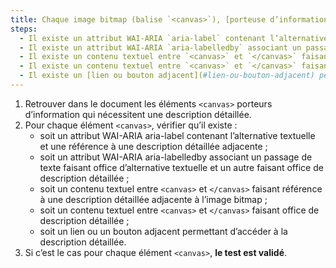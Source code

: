 ```yaml
---
title: Chaque image bitmap (balise `<canvas>`), [porteuse d’information](#image-porteuse-d-information), qui nécessite une [description détaillée](#description-detaillee-image), vérifie-t-elle une de ces conditions ?
steps:
  - Il existe un attribut WAI-ARIA `aria-label` contenant l’alternative textuelle et une référence à une [description détaillée](#description-detaillee-image) adjacente.
  - Il existe un attribut WAI-ARIA `aria-labelledby` associant un passage de texte faisant office d’alternative textuelle et un autre faisant office de [description détaillée](#description-detaillee-image).
  - Il existe un contenu textuel entre `<canvas>` et `</canvas>` faisant référence à une [description détaillée](#description-detaillee-image) adjacente à l’image bitmap.
  - Il existe un contenu textuel entre `<canvas>` et `</canvas>` faisant office de [description détaillée](#description-detaillee-image).
  - Il existe un [lien ou bouton adjacent](#lien-ou-bouton-adjacent) permettant d’accéder à la [description détaillée](#description-detaillee-image).
---
```


1. Retrouver dans le document les éléments `<canvas>` porteurs d’information qui nécessitent une description détaillée.
2. Pour chaque élément `<canvas>`, vérifier qu’il existe :
   - soit un attribut WAI-ARIA aria-label contenant l’alternative textuelle et une référence à une description détaillée adjacente ;
   - soit un attribut WAI-ARIA aria-labelledby associant un passage de texte faisant office d’alternative textuelle et un autre faisant office de description détaillée ;
   - soit un contenu textuel entre `<canvas>` et `</canvas>` faisant référence à une description détaillée adjacente à l’image bitmap ;
   - soit un contenu textuel entre `<canvas>` et `</canvas>` faisant office de description détaillée ;
   - soit un lien ou un bouton adjacent permettant d’accéder à la description détaillée.
3. Si c’est le cas pour chaque élément `<canvas>`, **le test est validé**.
